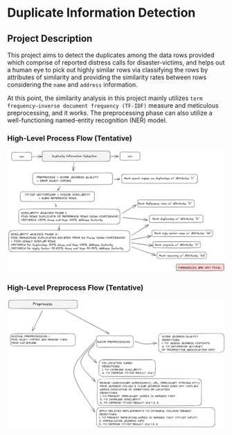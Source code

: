 # Duplicate Information Detection

## Project Description
This project aims to detect the duplicates among the data rows provided which comprise of reported distress calls for disaster-victims, and helps out a human eye to pick out highly similar rows via classifying the rows by attributes of similarity and providing the similarity rates between rows considering the `name` and `address` information. 

At this point, the similarity analysis in this project mainly utilizes `term frequency–inverse document frequency (TF-IDF)` measure and meticulous preprocessing, and it works. The preprocessing phase can also utilize a well-functioning named-entity recognition (NER) model.

### High-Level Process Flow (Tentative)

![image](/img/process_flow.png)

### High-Level Preprocess Flow (Tentative)

![image](/img/preprocess.png)




